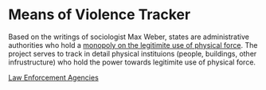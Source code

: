# Means of Violence Tracker

Based on the writings of sociologist Max Weber, states are administrative authorities who hold a [monopoly on the legitimite use of physical force](https://en.wikipedia.org/wiki/Monopoly_on_violence). The project serves to track in detail physical instituions (people, buildings, other infrustructure) who hold the power towards legitimite use of physical force.

[Law Enforcement Agencies](https://github.com/RepressionOlympics/means-of-violence-tracker/blob/master/means_of_violence_locations.csv)
